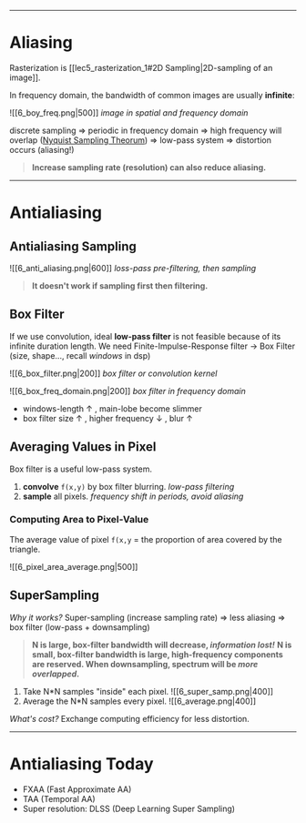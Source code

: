 ----
# Aliasing
Rasterization is [[lec5_rasterization_1#2D Sampling|2D-sampling of an image]].

In frequency domain, the bandwidth of common images are usually **infinite**:

![[6_boy_freq.png|500]]
*image in spatial and frequency domain*

discrete sampling $\Rightarrow$ periodic in frequency domain $\Rightarrow$ high frequency will overlap ([Nyquist Sampling Theorum](https://en.wikipedia.org/wiki/Nyquist%E2%80%93Shannon_sampling_theorem)) $\Rightarrow$ low-pass system $\Rightarrow$ distortion occurs (aliasing!)
> **Increase sampling rate (resolution) can also reduce aliasing.**
----
# Antialiasing
## Antialiasing Sampling

![[6_anti_aliasing.png|600]]
*loss-pass pre-filtering, then sampling*

> **It doesn't work if sampling first then filtering.**
## Box Filter
If we use convolution, ideal **low-pass filter** is not feasible because of its infinite duration length.
We need Finite-Impulse-Response filter $\rightarrow$ Box Filter (size, shape..., recall *windows* in dsp)

![[6_box_filter.png|200]]
*box filter or convolution kernel*

![[6_box_freq_domain.png|200]]
*box filter in frequency domain*

- windows-length $\uparrow$ , main-lobe become slimmer
- box filter size $\uparrow$ , higher frequency $\downarrow$ , blur $\uparrow$
## Averaging Values in Pixel
Box filter is a useful low-pass system.
1. **convolve** `f(x,y)` by box filter blurring.     *low-pass filtering*
2. **sample** all pixels.     *frequency shift in periods, avoid aliasing*
### Computing Area to Pixel-Value
The average value of pixel `f(x,y` = the proportion of area covered by the triangle.

![[6_pixel_area_average.png|500]]
## SuperSampling
*Why it works?*
Super-sampling (increase sampling rate) $\Rightarrow$ less aliasing $\Rightarrow$ box filter (low-pass + downsampling) 
>**N is large, box-filter bandwidth will decrease, *information lost!*** 
>**N is small, box-filter bandwidth is large, high-frequency components are reserved. When downsampling, spectrum will be *more overlapped*.**

1. Take N\*N samples "inside" each pixel.
![[6_super_samp.png|400]]
3. Average the N\*N samples every pixel.
![[6_average.png|400]]

*What's cost?*
Exchange computing efficiency for less distortion.

----
# Antialiasing Today
- FXAA (Fast Approximate AA)
- TAA (Temporal AA)
- Super resolution: DLSS (Deep Learning Super Sampling)